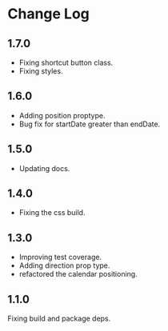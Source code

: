 # Change Log

## 1.7.0

* Fixing shortcut button class.
* Fixing styles.

## 1.6.0

* Adding position proptype.
* Bug fix for startDate greater than endDate.

## 1.5.0

* Updating docs.

## 1.4.0

* Fixing the css build.

## 1.3.0

* Improving test coverage.
* Adding direction prop type.
* refactored the calendar positioning.


## 1.1.0
Fixing build and package deps.
